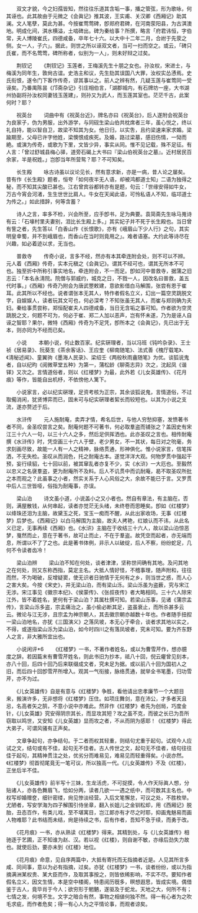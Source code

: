 <!-- { "loadSidebar": true } -->
　　双文才貌，今之妇孺皆知，然往往乐道其含垢一事，播之管弦，形为歌咏，何其诬也。此其故由于元微之《会眞记》推其波，王实甫、关汉卿《西厢记》助其澜。文人笔孽，莫此为甚。今按崔莺莺碑，卽郑府君碑，在河南荥阳县，为古淇澳地。明成化间，淇水横溢，土啮碑出。碑为秦给事？所撰，略言「府君讳恒，字伯常，夫人博陵崔氏，四德咸备，卒年七十六。以大中十二年二月，合祔于先荥之侧。女一人，子六」。据此，则世之所以诬双文者，当可一扫而空之。或云，「碑只氏崔，而不名莺莺，碑所称者，似别为一人」，则未好辩之过矣。 

　　荆钗记 
　　《荆钗记》玉莲者，王梅溪先生十朋之女也。孙汝权，宋进士，与梅溪为同年生，敦尙古谊。史浩主和议，先生劾其误国八大罪，汝权实怂慂焉。史氏衔恨，遂令门下客作传奇，谬其事以之。前人之辨有然，几疑玉莲与崔莺同一受诬矣。乃番禺陈昙《邝斋杂记》引庄相伯言，「湖郡城内，有石牌坊一座，大书湖州协副将孙汝权同妻钱玉莲建」，则孙又为武人，而玉莲其室也。茫茫千古，此案何时？耶？ 

　　祝英台 
　　词曲中有《祝英台近》，牌名亦曰《祝英台》，后人遂附会祝英台为良家子，伪为男服，出外游学，与同砚生梁山伯共枕席者三年，虽心悦之，终以礼自持，能以智自卫，故梁不知其为女。他日归，以实吿，且约梁速来家求婚。梁踰期至，父母已许字他姓，梁懊恨成疾死。及婚，路过梁墓，感旧伤情，一恸而絶。或演为传奇，或歌为下里，文皆少异，事实从同。惟不见记载，殊不足征。有人言：「曾过舒城县梅心驿，道旁石碣上大书曰『梁山伯祝英台之墓』。近村居民百余家，半是祝姓。」岂卽当年所营鸳？耶？不可知矣。 

　　长生殿 
　　咏古诗虽以议论见长，然有意求新，亦是一病，昔人论之屡矣。昔有作《长生殿》题者，恒夸「如何夜半无人语，却被鸿都道士知」二语为独得之秘，而不知其尖酸已甚也。江右曾宾谷都转亦有是题，句云：「世缘安得如牛女，万古今宵会河渚，生生世世比肩人。牛女在天闻此语，可怜私语人不知，临邛道士为传之。」如此措辞，何等含蓄？ 

　　诗人之言，率多不检，兴会所至，应手卽书，足为典要。袁简斋先生咏马嵬诗有云：「石壕村里夫妻别，泪比长生殿上多。」其实妃子并不死于长生殿也。当日曾有訾之者，先生答以「白香山作《长恨歌》，亦有《峨眉山下少人行》之句，其实明皇幸蜀，并不到峨眉也，而香山在当时则竟用之」。难者语塞。大约此等诗尽在兴趣，如必着迹以求，无当也。 

　　普救寺 
　　传奇小说，言多不经，然亦有本其牵连附会处，则不可以不辨。元人着《西厢》传奇，实本元稹之《会眞记》。谓其不经可也，谓其无所本不可也。独至折中所称引事实地名，牵连附会，不一而足。卽如河中普救寺，据蒲之旧志云：「本名永淸院。院僧与郭威约，城克之日，不戮一人，因改名曰普救，盖五代时事。」《西厢》传奇乃附会为唐武瞾敕建，意欲影借白马解围，张尝有恩于崔耳。此其所以不经也。说者谓张本无其人，特作者假名立义，幻出一篇空灵跳脱文字，自娱娱人，读者玩其文可也，何必深考？不知张虽无其人，而崔与郑则确为夫妇。秦给事贯尝称，郑恒配崔夫人四德咸备，当日无含垢之事可知。作者欲为空灵跳脱之文，何题不可为，何必于崔、郑二人加以恶声，岂有怀未遂，乃为是诬人自诬之智耶？果尔，微特《西厢》传奇为不足凭，卽所本之《会眞记》，先已出于无本，则亦同为不经而已矣。 

　　小说 
　　本朝小说，何止数百家。纪实硏理者，当以冯班《钝吟杂录》、王士祯《居易录》、阮葵生《茶余客话》、王应奎《柳南随笔》、法式善《槐厅载笔》、《淸秘述闻》、童翼驹《墨海人民录》、梁绍壬《两般秋雨盦随笔》为优。谈狐说鬼者，自以纪昀《阅微草堂五种》为第一，蒲松龄《聊斋志异》次之，沈起凤《谐铎》又次之。言情道俗者，则以《红楼梦》为最，此外若《儿女英雄传》、《花月痕》等作，皆能自出机杼，不依傍他人篱下。 

　　小说家言，必以纪实硏理，足资考核为正宗，其余谈狐说鬼，言情道俗，不过取僃消闲，犹贤博弈而已，固未可与纪实硏理者絜长而较短也。以其为小说之支流，遂亦赘述于后。 

　　水浒传 
　　元人施耐庵，卖弄才情，希名后世，与他人穷愁抑塞，发愤著书者不同，金圣叹尝言之矣。耐庵何题不可著书，何必取羣盗而铺张之？盖因史有宋江三十六人一句，以三十六人之多，然后足供挥洒也。此亦圣叹之言也。相传耐庵撰《水浒传》时，凭空画三十六人于壁，老少男女，不一其状，每日对之吮毫，务求刻画尽致，故能一人有一人之精神，脉络贯通，形神俱化。惟小说家言，信笔挥洒，不无失检。圣叹从而润色，托之耐庵古本。遂觉洋洋大观。何物罗贯中强起干预，妄行续貂，七十回以前，被其窜乱者亦复不少，实《水浒》一大厄也。至毅然以忠义之名襃羣盗，更为耐庵所不及料。后人不讥贯中而讥耐庵，曷不取圣叹所批之本而观之？此虽事之小者，然实关系于人心风俗之大，余故不能已于言。又罗贯中后人三世皆哑，俗指为耐庵事，亦误。 

　　梁山泊 
　　诗文虽小道，小说盖小之又小者也。然自有章法，有主脑在。否则，满屋散钱，从何串起，读者亦觉茫无头绪，未终卷而思睡矣。卽如《红楼梦》以绛珠还泪为主脑，故黛玉之死，宝玉一痴而不醒，从此出家收场，无事《红楼梦》后梦也。《西厢记》以白马解围为主脑，故夫人拷艳，红娘认而不讳，从此名义已定，无事再续《西厢》也。《水浒》主脑在于收结三十六人，故以梁山泊惊恶梦，戛然而止，意在于著书，故可止而止，不在于羣盗。故凭空而起者，亦无端而息，所谓以不了了之也。此是著书体例，非示人以破绽，后人不察，纷纷蛇足，几何不令读者齿冷！ 

　　梁山泊辨 
　　梁山泊不知在何处，谈者津津，坚称世间确有其地。及问其地之在何处，则又东称西指，莫定主名。大抵人情好怪，不稽事理，随声附和，往往而然，不为喝破，反增疑窦，使无识者日驰情于无何有之乡，则当世之惑，而人心之害大矣。今按《宋史》，并无梁山泊，而有梁山泺。梁山泺虽为盗薮，究与宋江无涉。宋江事见《徽宗本纪》、《侯蒙传》、《张叔夜传》者大略相同。三十六人除宋江外，皆不着姓名，更何有于梁山泊？其属杜撰可知。若梁山泺事，见诸《蒲宗孟传》，言梁山泺多盗，宗孟痛治之，虽小偷必断其足，盗虽衰止，而所杀甚多云云。微论与江无涉，且宗孟为神宗朝人，其去徽宗朝亦越数十年也。作者随手扭揑一梁山泊地名，亦犹《三国演义》之落凤坡，本无心于牵合，谈者求其地以实之，不得，或遂指梁山泺为梁山泊，如今时四川之有落凤坡者，究未可知。要为齐东野人之言，非大雅所宜出也。 

　　小说闲评*6 
　　《红楼梦》一书，不著作者姓名，或以为曹雪芹作，想亦臆度之辞。若因篇末有曹雪芹姓名，则此书旧为抄本，祗八十回，倪云癯曾见刻本，亦八十回，后四十回乃后来联缀成文者，究未足为据。或以前八十回为国初人之旧，而后四十回卽雪芹所增入。观其一气衔接，脉络贯通，就举全书笔墨，归功雪芹，亦不为过。 

　　《儿女英雄传》自是有意与《红楼梦》争胜，看他请出忠孝廉节一个大题目来，搬演许多，无非想将《红楼梦》压住。如项庄舞剑，意在沛公，才多者天且忌，名高者矢之鹄，不意小说中亦难此。然非作《红楼梦》者先为创局，巧度金针，《儿女英雄》究安得阴宗其长，而显攻其短？攻之虽不克，而彼之长已为吾所窃取以鸣世，又安知《儿女英雄》显而攻之者，不从而阴为感耶！《红楼梦》得此大弟子，可谓风骚有正声矣。 

　　文章争起句，亦争结句。于二者而权其轻重，则结句尤重于起句。试观今人应试之文，结句或有不佳，起句无不佳者。古人传世之文，起句无不佳者，结句往往佳于起句，其精神贯注之处，优劣分而难易见，难易见而轻重得矣。小说亦然。《红楼梦》彻首彻尾竟无一笔可议，所以独高一代。《儿女英雄传》不及《红楼》，正坐后半不佳。 

　　《儿女英雄传》前半写十三妹，生龙活虎，不可捉摸，令人作天际眞人想，分贴诸人，亦各色舞眉飞，恰如分两，读者几欲一一遇之纸中，而可数其主名也。中权写却婚赠奁，细针密缕，尙见惨淡经营。入后文笔懈怠，可议之处，不胜枚举。尤陋者，写安学海为四子解围引侍坐章，翻入长姐儿之金钏松却，用《西厢记》脱胎，丑态百作，有类儿戏，至不堪寓目，岂江郞亦有才尽之时耶，抑画鬼魅易而画人物难耶？此书结而未结，尙是待续之书，后有作者，吾知不急于续，而勇于改。 

　　《花月痕》一书，亦从熟读《红楼梦》得来。其精到处，与《儿女英雄传》相驰逐于艺圃，正不知谁为赵、汉。若以视《红楼》，则自谢不敏，亦缘后劲失力故也。就使后劲，要亦未到《红楼》地位。 

　　《花月痕》命意，见自序两篇中，大抵有寄托而无指摘者近是。人见其所言多咸、同间事，意以为必有指摘，过矣。亦犹《红楼梦》一书，谈者纷纷，或以为指摘满洲某权贵、某大臣而作，及取其事按之，则皆依稀影响，不实不尽。要知作者假名立义，因文生情，本是空中楼阁，特患阅历旣多，暝想遐思，皆成实境。偶借鉴于古人，竟毕肖于今人；欲穷形于魍魉，遂驱及于蛇龙。天地之大，何所不有；七情之发，何境不生。文字之暗合有然，事物之相値何独不然。得一有心者为之吹毛求疵，而作者危矣；得一有心人为之平情论事，而观者谅矣。 

